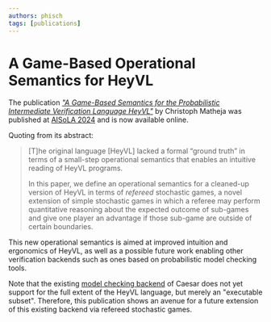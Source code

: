```yaml
---
authors: phisch
tags: [publications]
---
```


# A Game-Based Operational Semantics for HeyVL

The publication [_"A Game-Based Semantics for the Probabilistic
Intermediate Verification Language HeyVL"_](https://doi.org/10.1007/978-3-031-75434-0_17) by Christoph Matheja was published at [AISoLA 2024](https://2024-isola.isola-conference.org/) and is now available online.

<!-- truncate -->

Quoting from its abstract:

> [T]he original language [HeyVL] lacked a formal “ground truth” in terms of a small-step operational semantics that enables an intuitive reading of HeyVL programs.
>
> In this paper, we define an operational semantics for a cleaned-up version of HeyVL in terms of *refereed* stochastic games, a novel extension of simple stochastic games in which a referee may perform quantitative reasoning about the expected outcome of sub-games and give one player an advantage if those sub-game are outside of certain boundaries.

This new operational semantics is aimed at improved intuition and ergonomics of HeyVL, as well as a possible future work enabling other verification backends such as ones based on probabilistic model checking tools.

Note that the existing [model checking backend](/docs/model-checking) of Caesar does not yet support for the full extent of the HeyVL language, but merely an "executable subset".
Therefore, this publication shows an avenue for a future extension of this existing backend via refereed stochastic games.
